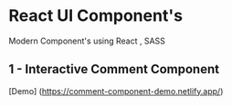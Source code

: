 # React UI Component's

Modern Component's using React , SASS

## 1 - Interactive Comment Component

[Demo] (https://comment-component-demo.netlify.app/)
